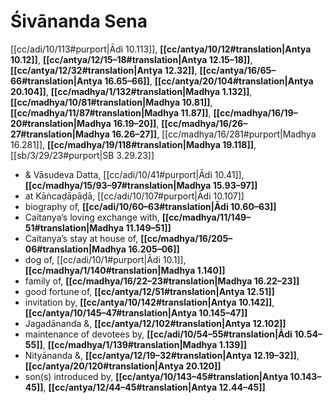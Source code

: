 # Śivānanda Sena

[[cc/adi/10/113#purport|Ādi 10.113]], **[[cc/antya/10/12#translation|Antya 10.12]]**, **[[cc/antya/12/15–18#translation|Antya 12.15–18]]**, **[[cc/antya/12/32#translation|Antya 12.32]]**, **[[cc/antya/16/65–66#translation|Antya 16.65–66]]**, **[[cc/antya/20/104#translation|Antya 20.104]]**, **[[cc/madhya/1/132#translation|Madhya 1.132]]**, **[[cc/madhya/10/81#translation|Madhya 10.81]]**, **[[cc/madhya/11/87#translation|Madhya 11.87]]**, **[[cc/madhya/16/19–20#translation|Madhya 16.19–20]]**, **[[cc/madhya/16/26–27#translation|Madhya 16.26–27]]**, [[cc/madhya/16/281#purport|Madhya 16.281]], **[[cc/madhya/19/118#translation|Madhya 19.118]]**, [[sb/3/29/23#purport|SB 3.29.23]]

* & Vāsudeva Datta, [[cc/adi/10/41#purport|Ādi 10.41]], **[[cc/madhya/15/93–97#translation|Madhya 15.93–97]]**
* at Kāṅcaḍāpāḍā, [[cc/adi/10/107#purport|Ādi 10.107]]
* biography of, **[[cc/adi/10/60–63#translation|Ādi 10.60–63]]**
* Caitanya’s loving exchange with, **[[cc/madhya/11/149–51#translation|Madhya 11.149–51]]**
* Caitanya’s stay at house of, **[[cc/madhya/16/205–06#translation|Madhya 16.205–06]]**
* dog of, [[cc/adi/10/1#purport|Ādi 10.1]], **[[cc/madhya/1/140#translation|Madhya 1.140]]**
* family of, **[[cc/madhya/16/22–23#translation|Madhya 16.22–23]]**
* good fortune of, **[[cc/antya/12/51#translation|Antya 12.51]]**
* invitation by, **[[cc/antya/10/142#translation|Antya 10.142]]**, **[[cc/antya/10/145–47#translation|Antya 10.145–47]]**
* Jagadānanda &, **[[cc/antya/12/102#translation|Antya 12.102]]**
* maintenance of devotees by, **[[cc/adi/10/54–55#translation|Ādi 10.54–55]]**, **[[cc/madhya/1/139#translation|Madhya 1.139]]**
* Nityānanda &, **[[cc/antya/12/19–32#translation|Antya 12.19–32]]**, **[[cc/antya/20/120#translation|Antya 20.120]]**
* son(s) introduced by, **[[cc/antya/10/143–45#translation|Antya 10.143–45]]**, **[[cc/antya/12/44–45#translation|Antya 12.44–45]]**
